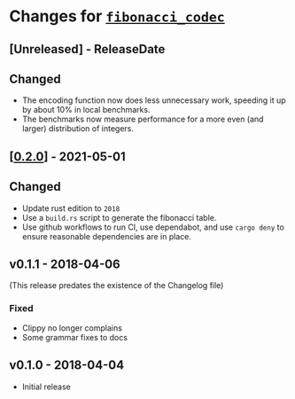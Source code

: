 # Changes for [`fibonacci_codec`](https://crates.io/crates/fibonacci_codec)

<!-- next-header -->

## [Unreleased] - ReleaseDate

## Changed

* The encoding function now does less unnecessary work, speeding it up
  by about 10% in local benchmarks.
* The benchmarks now measure performance for a more even (and larger)
  distribution of integers.


## [[0.2.0](https://docs.rs/fibonacci_codec/0.2.0/fibonacci_codec/)] - 2021-05-01

## Changed

* Update rust edition to `2018`
* Use a `build.rs` script to generate the fibonacci table.
* Use github workflows to run CI, use dependabot, and use `cargo deny`
  to ensure reasonable dependencies are in place.

## v0.1.1 - 2018-04-06

(This release predates the existence of the Changelog file)

### Fixed
* Clippy no longer complains
* Some grammar fixes to docs

## v0.1.0 - 2018-04-04

* Initial release

